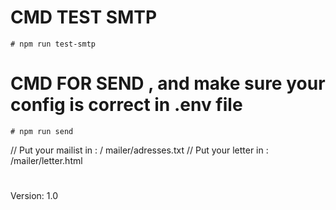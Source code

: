 # CMD TEST SMTP

    # npm run test-smtp

# CMD FOR SEND , and make sure your config is correct in .env file

    # npm run send

// Put your mailist in : / mailer/adresses.txt
// Put your letter in : /mailer/letter.html

#

Version: 1.0
